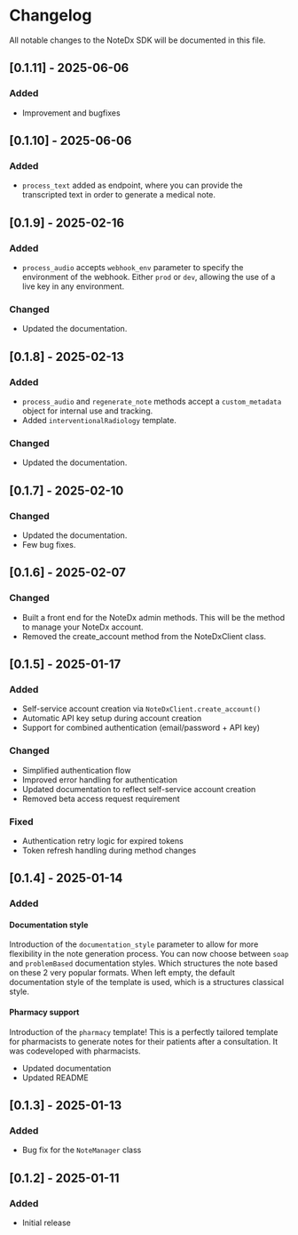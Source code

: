 # Changelog

All notable changes to the NoteDx SDK will be documented in this file.

## [0.1.11] - 2025-06-06

### Added
- Improvement and bugfixes

## [0.1.10] - 2025-06-06

### Added
- `process_text` added as endpoint, where you can provide the transcripted text in order to generate a medical note.


## [0.1.9] - 2025-02-16

### Added
- `process_audio` accepts `webhook_env` parameter to specify the environment of the webhook. Either `prod` or `dev`, allowing the use of a live key in any environment.

### Changed
- Updated the documentation.

## [0.1.8] - 2025-02-13

### Added
- `process_audio` and `regenerate_note` methods accept a `custom_metadata` object for internal use and tracking.
- Added `interventionalRadiology` template.

### Changed
- Updated the documentation.


## [0.1.7] - 2025-02-10

### Changed
- Updated the documentation.
- Few bug fixes.

## [0.1.6] - 2025-02-07

### Changed
- Built a front end for the NoteDx admin methods. This will be the method to manage your NoteDx account.
- Removed the create_account method from the NoteDxClient class.

## [0.1.5] - 2025-01-17

### Added
- Self-service account creation via `NoteDxClient.create_account()`
- Automatic API key setup during account creation
- Support for combined authentication (email/password + API key)

### Changed
- Simplified authentication flow
- Improved error handling for authentication
- Updated documentation to reflect self-service account creation
- Removed beta access request requirement

### Fixed
- Authentication retry logic for expired tokens
- Token refresh handling during method changes

## [0.1.4] - 2025-01-14

### Added

#### Documentation style

Introduction of the `documentation_style` parameter to allow for more flexibility in the note generation process. You can now choose between `soap` and `problemBased` documentation styles. Which structures the note based on these 2 very popular formats. When left empty, the default documentation style of the template is used, which is a structures classical style.

#### Pharmacy support

Introduction of the `pharmacy` template! This is a perfectly tailored template for pharmacists to generate notes for their patients after a consultation. It was codeveloped with pharmacists.


- Updated documentation
- Updated README


## [0.1.3] - 2025-01-13

### Added
- Bug fix for the `NoteManager` class


## [0.1.2] - 2025-01-11

### Added
- Initial release
